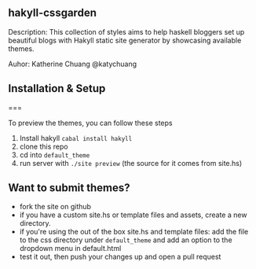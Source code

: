 ## hakyll-cssgarden

Description: This collection of styles aims to help haskell bloggers set up beautiful blogs with Hakyll static site generator by showcasing available themes.

Auhor: Katherine Chuang @katychuang



## Installation & Setup
===

To preview the themes, you can follow these steps

1. Install hakyll `cabal install hakyll`
2. clone this repo
3. cd into `default_theme`
4. run server with `./site preview` (the source for it comes from site.hs)

## Want to submit themes?

* fork the site on github
* if you have a custom site.hs or template files and assets, create a new directory.
* if you're using the out of the box site.hs and template files: add the file to the css directory under `default_theme` and add an option to the dropdown menu in default.html
* test it out, then push your changes up and open a pull request


